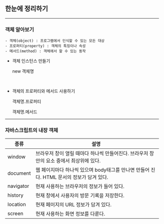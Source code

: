 ## 한눈에 정리하기

***
### 객체 알아보기

    - 객체(object) : 프로그램에서 인식할 수 있는 모든 대상
    - 프로퍼티(property) : 객체의 특징이나 속성
    - 메서드(method) : 객체에서 할 수 있는 동작

- 객체 인스턴스 만들기

    new 객체명

<br>

- 객체의 프로퍼티와 메서드 사용하기

    객체명.프로퍼티

    객체명.메서드

***
### 자바스크립트의 내장 객체

|종류|설명|
|-|-|
|window|브라우저 창이 열릴 때마다 하나씩 만들어진다. 브라우저 창 안의 요소 중에서 최상위에 있다.|
|document|웹 페이지마다 하나씩 있으며 body태그를 만나면 만들어 진다. HTML 문서의 정보가 담겨 있다.|
|navigator|현재 사용하는 브라우저의 정보가 들어 있다.|
|history|현재 창에서 사용자의 방문 기록을 저장한다.|
|location|현재 페이지의 URL 정보가 담겨 있다.|
|screen|현재 사용하는 화면 정보를 다룬다.|
